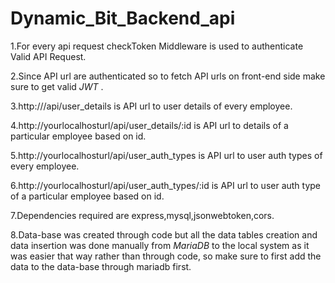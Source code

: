 # Dynamic_Bit_Backend_api

1.For every api request  checkToken Middleware is used to
authenticate Valid API Request.

2.Since API url are authenticated so to fetch API urls on front-end side make sure to get valid *JWT* .

3.http://<yourlocalhosturl>/api/user_details  is API url to user details  of every employee.

4.http://yourlocalhosturl/api/user_details/:id  is API url to  details of a particular employee based on id.

5.http://yourlocalhosturl/api/user_auth_types is API url to user auth types  of every employee.

6.http://yourlocalhosturl/api/user_auth_types/:id  is API url to user auth type of a particular employee based on id.

7.Dependencies required are express,mysql,jsonwebtoken,cors.

8.Data-base was created through code but all the data tables creation and data insertion was done  manually from *MariaDB* to the local system as it was easier that way rather than through code, so make sure to first add the data to the data-base through mariadb first. 
